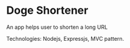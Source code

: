 # Doge Shortener

An app helps user to shorten a long URL

Technologies: Nodejs, Expressjs, MVC pattern.
